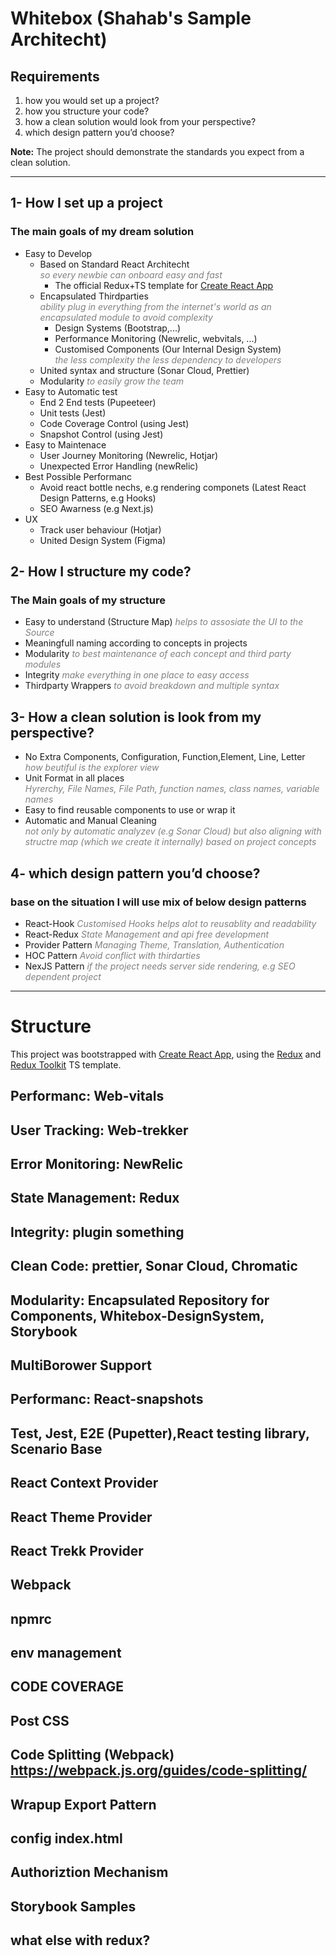 <style>
    em
    {
        color:gray;
    }
</style>

# Whitebox (Shahab's Sample Architecht)



## Requirements
<ol>
    <li>
        how you would set up a project?
    </li>
    <li>how you structure your code?</li>
    <li>how a clean solution would look from your perspective?</li>
    <li>which design pattern you’d choose?</li>
</ol>
<strong>Note:</strong> The project should demonstrate the standards you expect from a clean solution. 
<hr/>

## 1- How I set up a project
### The main goals of my dream solution
<ul>
    <li>Easy to Develop
        <ul>
            <li>
                Based on Standard React Architecht <br><em> so every newbie can onboard easy and fast</em>
                <ul>
                    <li>
                        The official Redux+TS template for <a href="https://github.com/facebook/create-react-app" >Create React App </a>
                    </li>
                </ul>
            </li>
            <li>
                Encapsulated Thirdparties  <br><em>ability plug in everything from the internet's world as an encapsulated module to avoid complexity</em>
                 <ul>
                    <li>
                        Design Systems (Bootstrap,...)
                    </li>
                    <li>
                        Performance Monitoring (Newrelic, webvitals, ...)
                    </li>
                     <li>
                        Customised Components (Our Internal Design System)<br><em>the less complexity the less dependency to developers</em>
                    </li>
                </ul>
            </li>
            <li>
                United syntax and structure (Sonar Cloud, Prettier)
            </li>
            <li>Modularity <em>to easily grow the team</em></li>
        </ul>
    </li>
    <li>Easy to Automatic test
        <ul>
            <li>
                End 2 End tests (Pupeeteer)
            </li>
            <li>
                Unit tests (Jest)
            </li>
            <li>
                Code Coverage Control (using Jest)
            </li>
            <li>
                Snapshot Control (using Jest)
            </li>
        </ul>
    </li>
    <li>Easy to Maintenace
        <ul>
            <li>
                User Journey Monitoring (Newrelic, Hotjar)
            </li>
            <li>
                Unexpected Error Handling (newRelic)
            </li>
        </ul>
    </li>
    <li>Best Possible Performanc
        <ul>
            <li>
                Avoid react bottle nechs, e.g rendering componets (Latest React Design Patterns, e.g Hooks)
            </li>
            <li>
                SEO Awarness (e.g Next.js)
            </li>
        </ul>
    </li>
    <li>UX 
        <ul>
            <li>
                Track user behaviour (Hotjar)
            </li>
            <li>
                United Design System (Figma)
            </li>
        </ul>
    </li>
</ul> 

## 2- How I structure my code?
### The Main goals of my structure
<ul>
    <li>
        Easy to understand (Structure Map) <em>helps to assosiate the UI to the Source</em>
    </li>
    <li>
        Meaningfull naming according to concepts in projects
    </li>
    <li>
        Modularity <em>to best maintenance of each concept and third party modules</em>
    </li>
    <li>
        Integrity  <em>make everything in one place to easy access </em>
    </li>
    <li>
        Thirdparty Wrappers <em>to avoid breakdown and multiple syntax</em>
    </li>
</ul>

## 3- How a clean solution is look from my perspective?
<ul>
    <li>
        No Extra Components, Configuration, Function,Element, Line, Letter
        <br><em>how beutiful is the explorer view</em>
    </li>
     <li>
        Unit Format in all places <br><em> Hyrerchy, File Names, File Path, function names, class names, variable names</em>
    </li>
    <li>
        Easy to find reusable components to use or wrap it
    </li>
    <li>
        Automatic and Manual Cleaning <br><em> not only by automatic analyzev (e.g Sonar Cloud) but also aligning with structre map (which we create it internally) based on project concepts</em>
    </li>
</ul>

## 4- which design pattern you’d choose?
### base on the situation I will use mix of below design patterns
<ul>
    <li>
        React-Hook <em>Customised Hooks helps alot to reusablity and readability </em>
    </li>
    <li>
        React-Redux <em>State Management and api free development</em>
    </li>
    <li>
        Provider Pattern <em>Managing Theme, Translation, Authentication</em>
    </li>
     <li>
        HOC Pattern <em>Avoid conflict with thirdarties</em>
    </li>
    <li>
        NexJS Pattern <em>if the project needs server side rendering, e.g SEO dependent project</em>
    </li>
</ul>
<hr>

# Structure 
This project was bootstrapped with [Create React App](https://github.com/facebook/create-react-app), using the [Redux](https://redux.js.org/) and [Redux Toolkit](https://redux-toolkit.js.org/) TS template.

## Performanc: Web-vitals
## User Tracking: Web-trekker
## Error Monitoring: NewRelic
## State Management: Redux
## Integrity: plugin something
## Clean Code: prettier, Sonar Cloud, Chromatic
## Modularity: Encapsulated Repository for Components, Whitebox-DesignSystem, Storybook
## MultiBorower Support
## Performanc: React-snapshots
## Test, Jest, E2E (Pupetter),React testing library, Scenario Base
## React Context Provider
## React Theme Provider
## React Trekk Provider
## Webpack
## npmrc
## env management
## CODE COVERAGE
## Post CSS
## Code Splitting (Webpack) https://webpack.js.org/guides/code-splitting/
## Wrapup Export Pattern
## config index.html
## Authoriztion Mechanism
## Storybook Samples
## what else with redux?